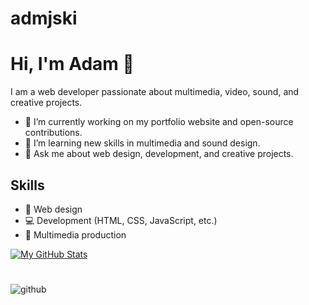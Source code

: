 # admjski

# Hi, I'm Adam 👋

I am a web developer passionate about multimedia, video, sound, and creative projects. 
- 🔭 I’m currently working on my portfolio website and open-source contributions.
- 🌱 I’m learning new skills in multimedia and sound design.
- 💬 Ask me about web design, development, and creative projects.

## Skills
- 🎨 Web design
- 💻 Development (HTML, CSS, JavaScript, etc.)
- 🎥 Multimedia production

[![My GitHub Stats](https://github-readme-stats.vercel.app/api?username=admjski&show_icons=true&theme=dracula)](https://github.com/admjski)
# 
![github](https://img.shields.io/badge/GitHub-000000?style=for-the-badge&logo=GitHub&logoColor=white)
